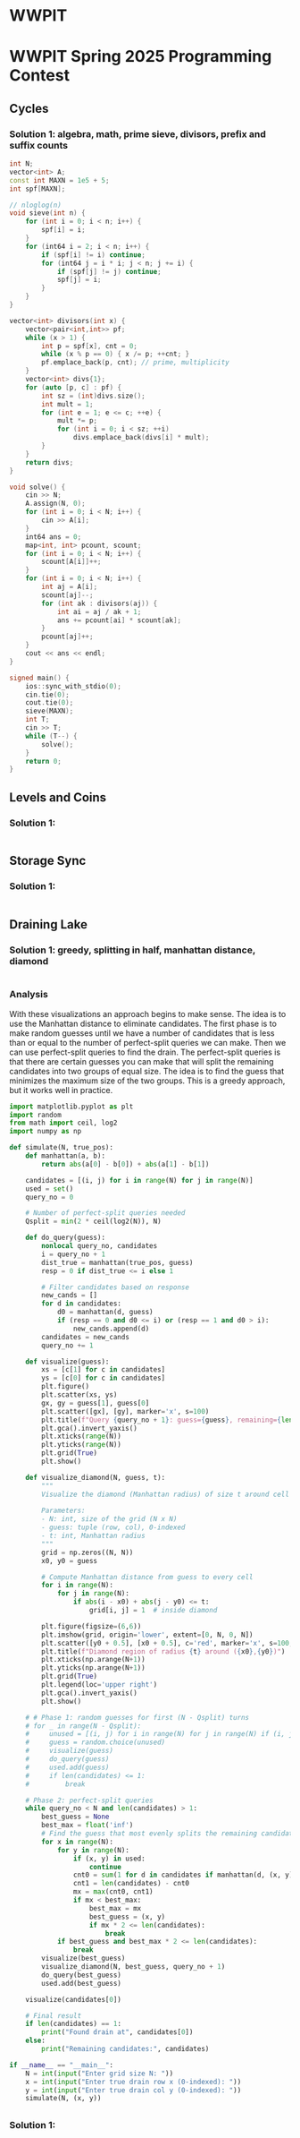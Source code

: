 # WWPIT

# WWPIT Spring 2025 Programming Contest

## Cycles

### Solution 1: algebra, math, prime sieve, divisors, prefix and suffix counts

```cpp
int N;
vector<int> A;
const int MAXN = 1e5 + 5;
int spf[MAXN];

// nloglog(n)
void sieve(int n) {
    for (int i = 0; i < n; i++) {
        spf[i] = i;
    }
    for (int64 i = 2; i < n; i++) {
        if (spf[i] != i) continue;
        for (int64 j = i * i; j < n; j += i) {
            if (spf[j] != j) continue;
            spf[j] = i;
        }
    }
}

vector<int> divisors(int x) {
    vector<pair<int,int>> pf;
    while (x > 1) {
        int p = spf[x], cnt = 0;
        while (x % p == 0) { x /= p; ++cnt; }
        pf.emplace_back(p, cnt); // prime, multiplicity
    }
    vector<int> divs{1};
    for (auto [p, c] : pf) {
        int sz = (int)divs.size();
        int mult = 1;
        for (int e = 1; e <= c; ++e) {
            mult *= p;
            for (int i = 0; i < sz; ++i)
                divs.emplace_back(divs[i] * mult);
        }
    }
    return divs;
}

void solve() {
    cin >> N;
    A.assign(N, 0);
    for (int i = 0; i < N; i++) {
        cin >> A[i];
    }
    int64 ans = 0;
    map<int, int> pcount, scount;
    for (int i = 0; i < N; i++) {
        scount[A[i]]++;
    }
    for (int i = 0; i < N; i++) {
        int aj = A[i];
        scount[aj]--;
        for (int ak : divisors(aj)) {
            int ai = aj / ak + 1;
            ans += pcount[ai] * scount[ak];
        }
        pcount[aj]++;
    }
    cout << ans << endl;
}

signed main() {
    ios::sync_with_stdio(0);
    cin.tie(0);
    cout.tie(0);
    sieve(MAXN);
    int T;
    cin >> T;
    while (T--) {
        solve();
    }
    return 0;
}

```

## Levels and Coins

### Solution 1: 

```cpp
```

## Storage Sync

### Solution 1: 

```cpp
```

## Draining Lake

### Solution 1: greedy, splitting in half, manhattan distance, diamond

```cpp

```

### Analysis

With these visualizations an approach begins to make sense. The idea is to use the Manhattan distance to eliminate candidates. The first phase is to make random guesses until we have a number of candidates that is less than or equal to the number of perfect-split queries we can make. Then we can use perfect-split queries to find the drain. The perfect-split queries is that there are certain guesses you can make that will split the remaining candidates into two groups of equal size. The idea is to find the guess that minimizes the maximum size of the two groups. This is a greedy approach, but it works well in practice.

```py
import matplotlib.pyplot as plt
import random
from math import ceil, log2
import numpy as np

def simulate(N, true_pos):
    def manhattan(a, b):
        return abs(a[0] - b[0]) + abs(a[1] - b[1])

    candidates = [(i, j) for i in range(N) for j in range(N)]
    used = set()
    query_no = 0

    # Number of perfect-split queries needed
    Qsplit = min(2 * ceil(log2(N)), N)

    def do_query(guess):
        nonlocal query_no, candidates
        i = query_no + 1
        dist_true = manhattan(true_pos, guess)
        resp = 0 if dist_true <= i else 1

        # Filter candidates based on response
        new_cands = []
        for d in candidates:
            d0 = manhattan(d, guess)
            if (resp == 0 and d0 <= i) or (resp == 1 and d0 > i):
                new_cands.append(d)
        candidates = new_cands
        query_no += 1

    def visualize(guess):
        xs = [c[1] for c in candidates]
        ys = [c[0] for c in candidates]
        plt.figure()
        plt.scatter(xs, ys)
        gx, gy = guess[1], guess[0]
        plt.scatter([gx], [gy], marker='x', s=100)
        plt.title(f"Query {query_no + 1}: guess={guess}, remaining={len(candidates)}")
        plt.gca().invert_yaxis()
        plt.xticks(range(N))
        plt.yticks(range(N))
        plt.grid(True)
        plt.show()

    def visualize_diamond(N, guess, t):
        """
        Visualize the diamond (Manhattan radius) of size t around cell `guess` in an N x N grid.
        
        Parameters:
        - N: int, size of the grid (N x N)
        - guess: tuple (row, col), 0-indexed
        - t: int, Manhattan radius
        """
        grid = np.zeros((N, N))
        x0, y0 = guess

        # Compute Manhattan distance from guess to every cell
        for i in range(N):
            for j in range(N):
                if abs(i - x0) + abs(j - y0) <= t:
                    grid[i, j] = 1  # inside diamond

        plt.figure(figsize=(6,6))
        plt.imshow(grid, origin='lower', extent=[0, N, 0, N])
        plt.scatter([y0 + 0.5], [x0 + 0.5], c='red', marker='x', s=100, label='Center')
        plt.title(f"Diamond region of radius {t} around ({x0},{y0})")
        plt.xticks(np.arange(N+1))
        plt.yticks(np.arange(N+1))
        plt.grid(True)
        plt.legend(loc='upper right')
        plt.gca().invert_yaxis()
        plt.show()

    # # Phase 1: random guesses for first (N - Qsplit) turns
    # for _ in range(N - Qsplit):
    #     unused = [(i, j) for i in range(N) for j in range(N) if (i, j) not in used]
    #     guess = random.choice(unused)
    #     visualize(guess)
    #     do_query(guess)
    #     used.add(guess)
    #     if len(candidates) <= 1:
    #         break

    # Phase 2: perfect-split queries
    while query_no < N and len(candidates) > 1:
        best_guess = None
        best_max = float('inf')
        # Find the guess that most evenly splits the remaining candidates
        for x in range(N):
            for y in range(N):
                if (x, y) in used:
                    continue
                cnt0 = sum(1 for d in candidates if manhattan(d, (x, y)) <= query_no + 1)
                cnt1 = len(candidates) - cnt0
                mx = max(cnt0, cnt1)
                if mx < best_max:
                    best_max = mx
                    best_guess = (x, y)
                    if mx * 2 <= len(candidates):
                        break
            if best_guess and best_max * 2 <= len(candidates):
                break
        visualize(best_guess)
        visualize_diamond(N, best_guess, query_no + 1)
        do_query(best_guess)
        used.add(best_guess)

    visualize(candidates[0])

    # Final result
    if len(candidates) == 1:
        print("Found drain at", candidates[0])
    else:
        print("Remaining candidates:", candidates)

if __name__ == "__main__":
    N = int(input("Enter grid size N: "))
    x = int(input("Enter true drain row x (0-indexed): "))
    y = int(input("Enter true drain col y (0-indexed): "))
    simulate(N, (x, y))

```

## 

### Solution 1: 

```cpp
```